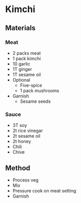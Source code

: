 # Kimchi
## Materials
### Meat
* 2 packs meat
* 1 pack kimchi
* 10 garlic
* 1T ginger
* 1T sesame oil
* Optional
    * Five-spice
    * 1 pack mushrooms
* Garnish
    * Sesame seeds

### Sauce
* 3T soy
* 2t rice vinegar
* 2t sesame oil
* 2t honey
* Chili
* Chive

## Method
* Process veg
* Mix
* Pressure cook on meat setting
* Garnish
